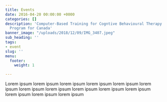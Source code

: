 ```yaml
---
title: Events
date: 2016-04-20 00:00:00 +0000
categories: []
description: 'Computer-Based Training for Cogntive Behavioural Therapy: An Addictions
  Program for Canada'
banner_image: "/uploads/2018/12/09/IMG_3407.jpeg"
sub_heading: ''
tags:
- event
slug: ''
menu:
  footer:
    weight: 1

---
```

Lorem ipsum lorem ipsum lorem ipsum lorem ipsum lorem ipsum lorem ipsum lorem ipsum lorem ipsum lorem ipsum lorem ipsum lorem ipsum lorem ipsum lorem ipsum lorem ipsum